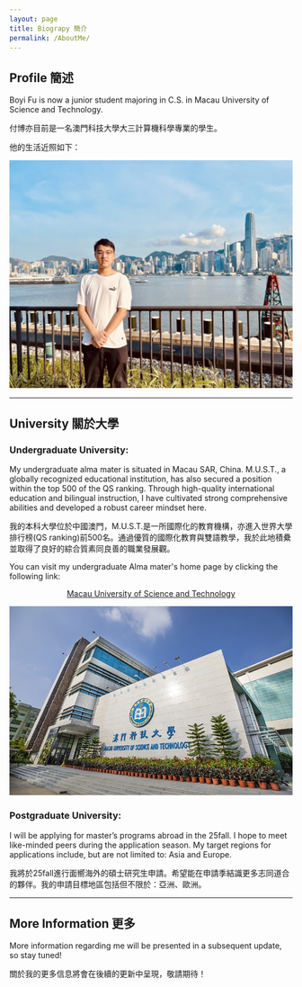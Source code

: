 ```yaml
---
layout: page
title: Biograpy 簡介
permalink: /AboutMe/
---
```


## Profile  簡述

Boyi Fu is now a junior student majoring in C.S. in Macau University of Science and Technology.

付博亦目前是一名澳門科技大學大三計算機科學專業的學生。

他的生活近照如下：

![Boyi Fu](/images/BoyiFu-lifes.jpg#pic_center)

---

## University  關於大學
### Undergraduate University:
My undergraduate alma mater is situated in Macau SAR, China. M.U.S.T., a globally recognized educational institution, has also secured a position within the top 500 of the QS ranking. Through high-quality international education and bilingual instruction, I have cultivated strong comprehensive abilities and developed a robust career mindset here.

我的本科大學位於中國澳門，M.U.S.T.是一所國際化的教育機構，亦進入世界大學排行榜(QS ranking)前500名。通過優質的國際化教育與雙語教學，我於此地積纍並取得了良好的綜合質素同良善的職業發展觀。

You can visit my undergraduate Alma mater's home page by clicking the following link:
 <p align="center">
  <a href="https://www.must.edu.mo/index.html?locale=en_US">Macau University of Science and Technology</a>
</p>

![MUST](/images/FunBlog/M.U.S.T..jpeg#pic_center)

### Postgraduate University:
I will be applying for master’s programs abroad in the 25fall. I hope to meet like-minded peers during the application season. My target regions for applications include, but are not limited to: Asia and Europe.

我將於25fall進行面嚮海外的碩士研究生申請。希望能在申請季結識更多志同道合的夥伴。我的申請目標地區包括但不限於：亞洲、歐洲。

---

## More Information 更多

More information regarding me will be presented in a subsequent update, so stay tuned!

關於我的更多信息將會在後續的更新中呈現，敬請期待！
